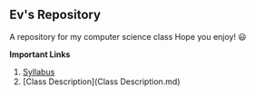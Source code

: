 ## Ev's Repository 
A repository for my computer science class 
Hope you enjoy! :smiley:

**Important Links**
1. [Syllabus](Comp.science.syllabus.md)
1. [Class Description](Class Description.md)
